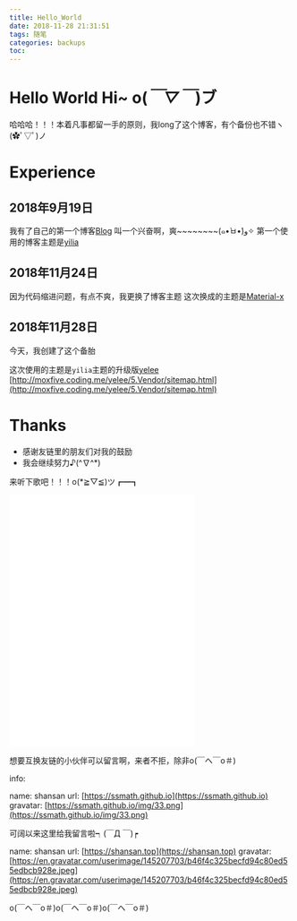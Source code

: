 ```yaml
---
title: Hello_World
date: 2018-11-28 21:31:51
tags: 随笔
categories: backups 
toc:
---
```


# Hello World Hi~ o(*￣▽￣*)ブ

哈哈哈！！！本着凡事都留一手的原则，我long了这个博客，有个备份也不错ヽ(✿ﾟ▽ﾟ)ノ


<!-- more -->

# Experience

## 2018年9月19日
我有了自己的第一个博客[Blog](https://shansan.top)
叫一个兴奋啊，爽~~~~~~~~(๑•̀ㅂ•́)و✧
第一个使用的博客主题是[yilia](https://github.com/litten/hexo-theme-yilia)

## 2018年11月24日
因为代码缩进问题，有点不爽，我更换了博客主题
这次换成的主题是[Material-x](https://xaoxuu.com/wiki/material-x/)

## 2018年11月28日
今天，我创建了这个备胎


这次使用的主题是```yilia```主题的升级版[yelee](https://github.com/MOxFIVE/hexo-theme-yelee)
[http://moxfive.coding.me/yelee/5.Vendor/sitemap.html](http://moxfive.coding.me/yelee/5.Vendor/sitemap.html)

# Thanks

- 感谢友链里的朋友们对我的鼓励
- 我会继续努力♪(^∇^*)

来听下歌吧！！！o(*≧▽≦)ツ┏━┓

<iframe frameborder="no" border="0" marginwidth="0" marginheight="0" width=330 height=450 src="//music.163.com/outchain/player?type=0&id=2378915151&auto=1&height=430"></iframe>

想要互换友链的小伙伴可以留言啊，来者不拒，除非o(￣ヘ￣o＃)

info:

name: shansan
url: [https://ssmath.github.io](https://ssmath.github.io)
gravatar: [https://ssmath.github.io/img/33.png](https://ssmath.github.io/img/33.png)

可阔以来这里给我留言啦┑(￣Д ￣)┍

name: shansan
url: [https://shansan.top](https://shansan.top)
gravatar: [https://en.gravatar.com/userimage/145207703/b46f4c325becfd94c80ed55edbcb928e.jpeg](https://en.gravatar.com/userimage/145207703/b46f4c325becfd94c80ed55edbcb928e.jpeg)

o(￣ヘ￣o＃)o(￣ヘ￣o＃)o(￣ヘ￣o＃)
